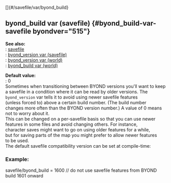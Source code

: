 []{#/savefile/var/byond_build}    
## byond_build var (savefile) {#byond_build-var-savefile byondver="515"}    
**See also:**    
:   [savefile](/ref/savefile/savefile.md)    
:   [byond_version var (savefile)](/ref/savefile/var/byond_version/byond_version.md)    
:   [byond_version var (world)](/ref/world/var/byond_version/byond_version.md)    
:   [byond_build var (world)](/ref/world/var/byond_build/byond_build.md)    
<!-- -->    
**Default value:**    
:   0    
Sometimes when transitioning between BYOND versions you\'ll want to keep    
a savefile in a condition where it can be read by older versions. The    
`byond_version` var tells it to avoid using newer savefile features    
(unless forced to) above a certain build number. (The build number    
changes more often than the BYOND version number.) A value of 0 means    
not to worry about it.    
This can be changed on a per-savefile basis so that you can use newer    
features in some files and avoid changing others. For instance,    
character saves might want to go on using older features for a while,    
but for saving parts of the map you might prefer to allow newer features    
to be used.    
The default savefile compatibility version can be set at compile-time:    
### Example:    
savefile/byond_build = 1600 // do not use savefile features from BYOND    
build 1601 onward  